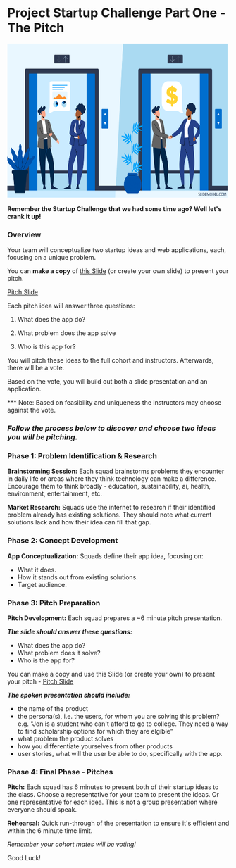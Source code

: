 # Project Startup Challenge Part One - The Pitch

<img src="pitch.png" width="500" height="350">

**Remember the Startup Challenge that we had some time ago? Well let's crank it up!**

### Overview

Your team will conceptualize two startup ideas and web applications, each, focusing on a unique problem.

You can **make a copy** of [this Slide](https://docs.google.com/presentation/d/1qK14oA9yGXFtaGepRByEBg_T0r2IblGUeZTuUw8fdNw/edit#slide=id.g232c0c426ca_0_200) (or create your own slide) to present your pitch.

[Pitch Slide](https://docs.google.com/presentation/d/1qK14oA9yGXFtaGepRByEBg_T0r2IblGUeZTuUw8fdNw/edit#slide=id.g232c0c426ca_0_200)

Each pitch idea will answer three questions:

1. What does the app do?

1. What problem does the app solve

1. Who is this app for?

You will pitch these ideas to the full cohort and instructors. Afterwards, there will be a vote.

Based on the vote, you will build out both a slide presentation and an application.

\*\*\* Note: Based on feasibility and uniqueness the instructors may choose against the vote.

### _Follow the process below to discover and choose two ideas you will be pitching._

### Phase 1: Problem Identification & Research

**Brainstorming Session:** Each squad brainstorms problems they encounter in daily life or areas where they think technology can make a difference. Encourage them to think broadly - education, sustainability, ai, health, environment, entertainment, etc.

**Market Research:** Squads use the internet to research if their identified problem already has existing solutions. They should note what current solutions lack and how their idea can fill that gap.

### Phase 2: Concept Development

**App Conceptualization:** Squads define their app idea, focusing on:

- What it does.
- How it stands out from existing solutions.
- Target audience.

### Phase 3: Pitch Preparation

**Pitch Development:** Each squad prepares a ~6 minute pitch presentation.

**_The slide should answer these questions:_**

- What does the app do?
- What problem does it solve?
- Who is the app for?

You can make a copy and use this Slide (or create your own) to present your pitch - [Pitch Slide](https://docs.google.com/presentation/d/1qK14oA9yGXFtaGepRByEBg_T0r2IblGUeZTuUw8fdNw/edit#slide=id.g232c0c426ca_0_200)

**_The spoken presentation should include:_**

- the name of the product
- the persona(s), i.e. the users, for whom you are solving this problem? e.g. "Jon is a student who can't afford to go to college. They need a way to find scholarship options for which they are elgible"
- what problem the product solves
- how you differentiate yourselves from other products
- user stories, what will the user be able to do, specifically with the app.

### Phase 4: Final Phase - Pitches

**Pitch:** Each squad has 6 minutes to present both of their startup ideas to the class. Choose a representative for your team to present the ideas. Or one representative for each idea. This is not a group presentation where everyone should speak.

**Rehearsal:** Quick run-through of the presentation to ensure it's efficient and within the 6 minute time limit.

_Remember your cohort mates will be voting!_

Good Luck!
